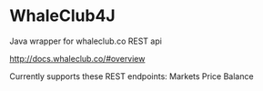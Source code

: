 # WhaleClub4J
Java wrapper for whaleclub.co REST api

http://docs.whaleclub.co/#overview

Currently supports these REST endpoints:
Markets
Price
Balance
